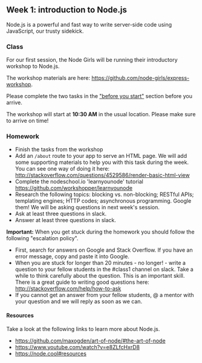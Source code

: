## Week 1: introduction to Node.js

Node.js is a powerful and fast way to write server-side code using JavaScript, our trusty sidekick.

### Class

For our first session, the Node Girls will be running their introductory workshop to Node.js.

The workshop materials are here: https://github.com/node-girls/express-workshop. 

Please complete the two tasks in the ["before you start"](https://github.com/node-girls/express-workshop#before-you-start) section before you arrive.

The workshop will start at **10:30 AM** in the usual location. Please make sure to arrive on time!

### Homework

* Finish the tasks from the workshop
* Add an `/about` route to your app to serve an HTML page. We will add some supporting materials to help you with this task during the week. You can see one way of doing it here: http://stackoverflow.com/questions/4529586/render-basic-html-view
* Complete the nodeschool.io 'learnyounode' tutorial https://github.com/workshopper/learnyounode
* Research the following topics: blocking vs. non-blocking; RESTful APIs; templating engines; HTTP codes; asynchronous programming. Google them! We will be asking questions in next week's session.
* Ask at least three questions in slack.
* Answer at least three questions in slack.

**Important:** When you get stuck during the homework you should follow the following "escalation policy". 
* First, search for answers on Google and Stack Overflow. If you have an error message, copy and paste it into Google.
* When you are stuck for longer than 20 minutes - no longer! - write a question to your fellow students in the #class1 channel on slack. Take a while to think carefully about the question. This is an important skill. There is a great guide to writing good questions here: http://stackoverflow.com/help/how-to-ask
* If you cannot get an answer from your fellow students, @ a mentor with your question and we will reply as soon as we can. 

#### Resources
Take a look at the following links to learn more about Node.js.
* https://github.com/maxogden/art-of-node/#the-art-of-node
* https://www.youtube.com/watch?v=e8ZLfcHxrD8
* https://node.cool#resources
